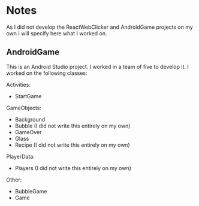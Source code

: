# Notes

As I did not develop the ReactWebClicker and AndroidGame projects on my own I will specify here what I worked on.  

## AndroidGame

This is an Android Studio project. I worked in a team of five to develop it. I worked on the following classes:

Activities:
* StartGame

GameObjects:
* Background 
* Bubble (I did not write this entirely on my own)  
* GameOver  
* Glass  
* Recipe (I did not write this entirely on my own)

PlayerData:  
* Players (I did not write this entirely on my own)  

Other:  
* BubbleGame  
* Game 
